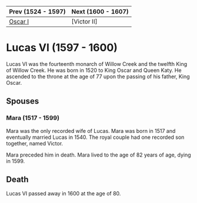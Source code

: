 | Prev (1524 - 1597) | Next (1600 - 1607) |
| ---- | ---- |
| [Oscar I] | [Victor II] |
# Lucas VI (1597 - 1600)
Lucas VI was the fourteenth monarch of Willow Creek and the twelfth King of Willow Creek. He was born in 1520 to King Oscar and Queen Katy. He ascended to the throne at the age of 77 upon the passing of his father, King Oscar.

## Spouses

### Mara (1517 - 1599)
Mara was the only recorded wife of Lucas. Mara was born in 1517 and eventually married Lucas in 1540. The royal couple had one recorded son together, named Victor.

Mara preceded him in death. Mara lived to the age of 82 years of age, dying in 1599.

## Death
Lucas VI passed away in 1600 at the age of 80.

[Oscar I]: 12_Oscar_I.md
